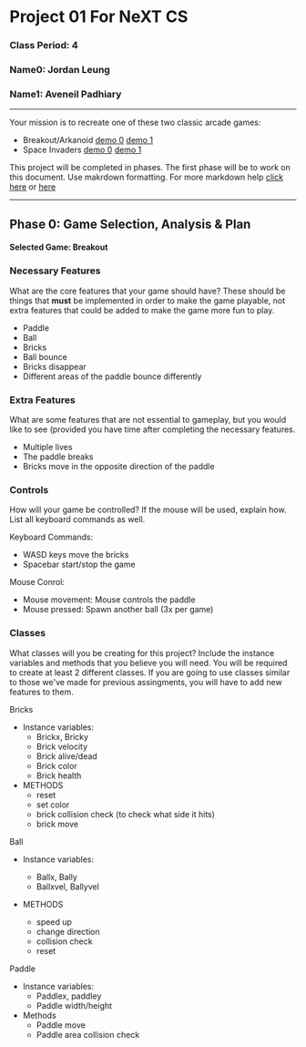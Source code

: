 # Project 01 For NeXT CS
### Class Period: 4
### Name0: Jordan Leung
### Name1: Aveneil Padhiary
---


Your mission is to recreate one of these two classic arcade games:
- Breakout/Arkanoid [demo 0](https://elgoog.im/breakout/)  [demo 1](https://www.crazygames.com/game/atari-breakout)
- Space Invaders [demo 0](https://elgoog.im/space-invaders/) [demo 1](https://www.crazygames.com/game/space-invaders)

This project will be completed in phases. The first phase will be to work on this document. Use makrdown formatting. For more markdown help [click here](https://github.com/adam-p/markdown-here/wiki/Markdown-Cheatsheet) or [here](https://docs.github.com/en/get-started/writing-on-github/getting-started-with-writing-and-formatting-on-github/basic-writing-and-formatting-syntax)


---

## Phase 0: Game Selection, Analysis & Plan

#### Selected Game: Breakout

### Necessary Features
What are the core features that your game should have? These should be things that __must__ be implemented in order to make the game playable, not extra features that could be added to make the game more fun to play.

- Paddle
- Ball
- Bricks
- Ball bounce
- Bricks disappear 
- Different areas of the paddle bounce differently

### Extra Features
What are some features that are not essential to gameplay, but you would like to see (provided you have time after completing the necessary features.
 
- Multiple lives
- The paddle breaks
- Bricks move in the opposite direction of the paddle


### Controls
How will your game be controlled? If the mouse will be used, explain how. List all keyboard commands as well.

Keyboard Commands:
- WASD keys move the bricks
- Spacebar start/stop the game

Mouse Conrol:
- Mouse movement: Mouse controls the paddle
- Mouse pressed: Spawn another ball (3x per game)


### Classes
What classes will you be creating for this project? Include the instance variables and methods that you believe you will need. You will be required to create at least 2 different classes. If you are going to use classes similar to those we've made for previous assingments, you will have to add new features to them.

Bricks
- Instance variables: 
  - Brickx, Bricky
  - Brick velocity
  - Brick alive/dead
  - Brick color
  - Brick health
- METHODS
  - reset
  - set color
  - brick collision check (to check what side it hits)
  - brick move

Ball
- Instance variables:
  - Ballx, Bally
  - Ballxvel, Ballyvel

- METHODS
  - speed up
  - change direction
  - collision check   
  - reset                            

Paddle
- Instance variables:
  - Paddlex, paddley
  - Paddle width/height
- Methods
  - Paddle move
  - Paddle area collision check
  
  

